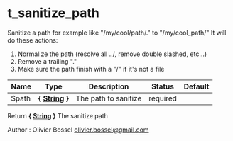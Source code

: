 # t_sanitize_path

Sanitize a path for example like "/my/cool/path/." to "/my/cool_path/"
It will do these actions:
1. Normalize the path (resolve all ../, remove double slashed, etc...)
2. Remove a trailing "."
3. Make sure the path finish with a "/" if it's not a file



Name  |  Type  |  Description  |  Status  |  Default
------------  |  ------------  |  ------------  |  ------------  |  ------------
$path  |  **{ [String](http://php.net/manual/en/language.types.string.php) }**  |  The path to sanitize  |  required  |

Return **{ [String](http://php.net/manual/en/language.types.string.php) }** The sanitize path

Author : Olivier Bossel <olivier.bossel@gmail.com>